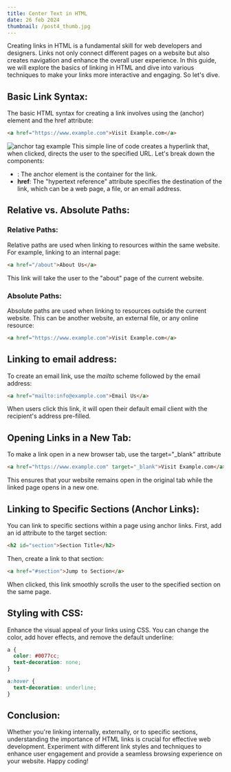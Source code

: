```yaml
---
title: Center Text in HTML
date: 26 feb 2024
thumbnail: /post4_thumb.jpg
---
```

Creating links in HTML is a fundamental skill for web developers and designers. Links not only connect different pages on a website but also creates navigation and enhance the overall user experience. In this guide, we will explore the basics of linking in HTML and dive into various techniques to make your links more interactive and engaging.
So let's  dive.

## Basic Link Syntax:
The basic HTML syntax for creating a link involves using the <a> (anchor) element and the href attribute:

```html
<a href="https://www.example.com">Visit Example.com</a>
```
![anchor tag example](/post4_1.png)
This simple line of code creates a hyperlink that, when clicked, directs the user to the specified URL. Let's break down the components:

- **<a>**: The anchor element is the container for the link.
- **href**: The "hypertext reference" attribute specifies the destination of the link, which can be a web page, a file, or an email address.

## Relative vs. Absolute Paths:
### Relative Paths:
Relative paths are used when linking to resources within the same website. For example, linking to an internal page:
```html
<a href="/about">About Us</a>
```
This link will take the user to the "about" page of the current website.

### Absolute Paths:
Absolute paths are used when linking to resources outside the current website. This can be another website, an external file, or any online resource:
```html
<a href="https://www.example.com">Visit Example.com</a>
```

## Linking to email address:
To create an email link, use the *mailto* scheme followed by the email address:

```html
<a href="mailto:info@example.com">Email Us</a>
```
When users click this link, it will open their default email client with the recipient's address pre-filled.
## Opening Links in a New Tab:
To make a link open in a new browser tab, use the target="_blank" attribute
```html
<a href="https://www.example.com" target="_blank">Visit Example.com</a>
```
This ensures that your website remains open in the original tab while the linked page opens in a new one.

## Linking to Specific Sections (Anchor Links):
You can link to specific sections within a page using anchor links. First, add an id attribute to the target section:

```html
<h2 id="section">Section Title</h2>
```
Then, create a link to that section:
```html
<a href="#section">Jump to Section</a>
```
When clicked, this link smoothly scrolls the user to the specified section on the same page.
## Styling with CSS:
Enhance the visual appeal of your links using CSS. You can change the color, add hover effects, and remove the default underline:
```css
a {
  color: #0077cc;
  text-decoration: none;
}

a:hover {
  text-decoration: underline;
}
```
## Conclusion:
Whether you're linking internally, externally, or to specific sections, understanding the importance of HTML links is crucial for effective web development. Experiment with different link styles and techniques to enhance user engagement and provide a seamless browsing experience on your website. Happy coding!